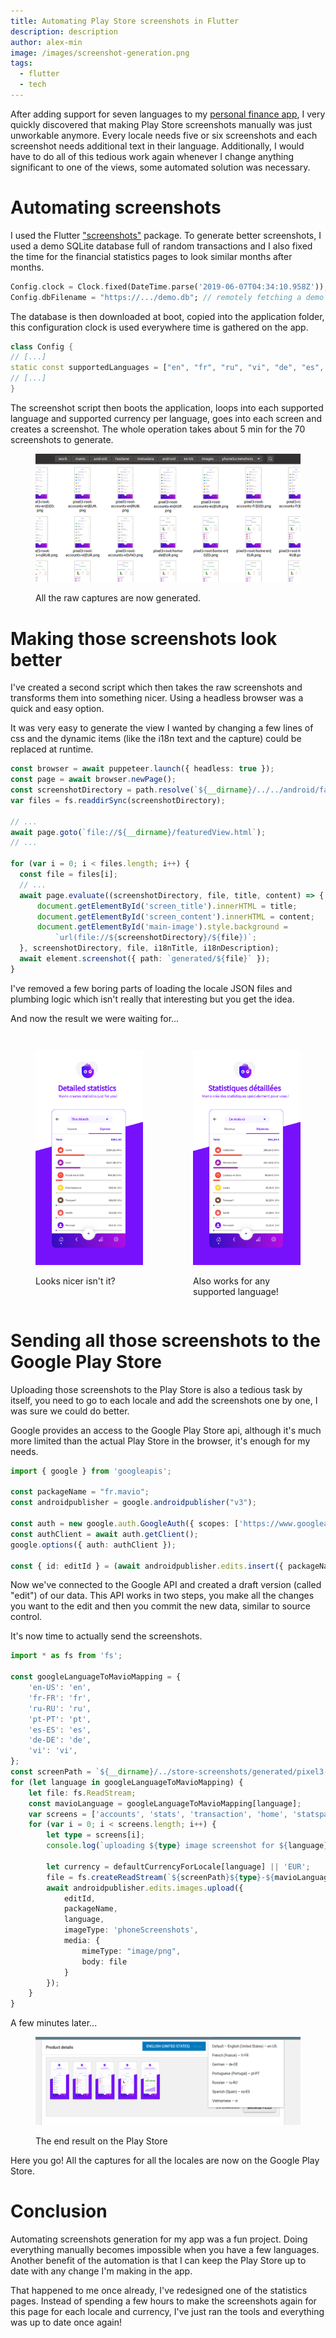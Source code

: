 ```yaml
---
title: Automating Play Store screenshots in Flutter
description: description 
author: alex-min
image: /images/screenshot-generation.png
tags:
  - flutter
  - tech
---
```


After adding support for seven languages to my [personal finance app](https://mavio.fr), I very quickly discovered that making Play Store screenshots manually was just unworkable anymore. Every locale needs five or six screenshots and each screenshot needs additional text in their language. Additionally, I would have to do all of this tedious work again whenever I change anything significant to one of the views, some automated solution was necessary.

# Automating screenshots

I used the Flutter ["screenshots"](https://pub.dev/packages/screenshots) package. To generate better screenshots, I used a demo SQLite database full of random transactions and I also fixed the time for the financial statistics pages to look similar months after months.

```dart
Config.clock = Clock.fixed(DateTime.parse('2019-06-07T04:34:10.958Z'));
Config.dbFilename = "https://.../demo.db"; // remotely fetching a demo database
```

The database is then downloaded at boot, copied into the application folder, this configuration clock is used everywhere time is gathered on the app.

```dart
class Config {
// [...]
static const supportedLanguages = ["en", "fr", "ru", "vi", "de", "es", "pt"];
// [...]
}
```

The screenshot script then boots the application, loops into each supported language and supported currency per language, goes into each screen and creates a screenshot. The whole operation takes about 5 min for the 70 screenshots to generate.

<figure class="screenshot" markdown="1">

![A screenshot of the folder where all the phone screenshots are created, there's a lot of them visible on screen](/images/flutter-screenshots.png)

<figcaption>All the raw captures are now generated.</figcaption>
</figure>

# Making those screenshots look better

I've created a second script which then takes the raw screenshots and transforms them into something nicer.
Using a headless browser was a quick and easy option.

It was very easy to generate the view I wanted by changing a few lines of css and the dynamic items (like the i18n text and the capture) could be replaced at runtime.

```typescript
const browser = await puppeteer.launch({ headless: true });
const page = await browser.newPage();
const screenshotDirectory = path.resolve(`${__dirname}/../../android/fastlane/metadata/android/en-US/images/phoneScreenshots/`);
var files = fs.readdirSync(screenshotDirectory);

// ...
await page.goto(`file://${__dirname}/featuredView.html`);
// ...

for (var i = 0; i < files.length; i++) {
  const file = files[i];
  // ...
  await page.evaluate((screenshotDirectory, file, title, content) => {
      document.getElementById('screen_title').innerHTML = title;
      document.getElementById('screen_content').innerHTML = content;
      document.getElementById('main-image').style.background =
          `url(file://${screenshotDirectory}/${file})`;
  }, screenshotDirectory, file, i18nTitle, i18nDescription);
  await element.screenshot({ path: `generated/${file}` });
}
```

I've removed a few boring parts of loading the locale JSON files and plumbing logic which isn't really that interesting but you get the idea.

And now the result we were waiting for...

<div style="display:flex; justify-content: space-evenly">

<figure class="screenshot" markdown="1">

![An image of the phone application after adding some purple triangle background behind it. There is also now a title and a description on top. The application screen displays a list of categories along with the money spent that month on it.](/images/mavio-stats-en.png)

<figcaption>Looks nicer isn't it?</figcaption>
</figure>


<figure class="screenshot" markdown="1">

![Exactly the same screen as before, except everything is now in French.](/images/mavio-stats-fr.png)

<figcaption>Also works for any supported language!</figcaption>
</figure>

</div>

# Sending all those screenshots to the Google Play Store

Uploading those screenshots to the Play Store is also a tedious task by itself, you need to go to each locale and add the screenshots one by one, I was sure we could do better.

Google provides an access to the Google Play Store api, although it's much more limited than the actual Play Store in the browser, it's enough for my needs.

```typescript
import { google } from 'googleapis';

const packageName = "fr.mavio";
const androidpublisher = google.androidpublisher("v3");

const auth = new google.auth.GoogleAuth({ scopes: ['https://www.googleapis.com/auth/androidpublisher'], });
const authClient = await auth.getClient();
google.options({ auth: authClient });

const { id: editId } = (await androidpublisher.edits.insert({ packageName })).data;
```

Now we've connected to the Google API and created a draft version (called "edit") of our data. This API works in two steps, you make all the changes you want to the edit and then you commit the new data, similar to source control.

It's now time to actually send the screenshots.


```typescript
import * as fs from 'fs';

const googleLanguageToMavioMapping = {
    'en-US': 'en',
    'fr-FR': 'fr',
    'ru-RU': 'ru',
    'pt-PT': 'pt',
    'es-ES': 'es',
    'de-DE': 'de',
    'vi': 'vi',
};
const screenPath = `${__dirname}/../store-screenshots/generated/pixel3-root-`;
for (let language in googleLanguageToMavioMapping) {
    let file: fs.ReadStream;
    const mavioLanguage = googleLanguageToMavioMapping[language];
    var screens = ['accounts', 'stats', 'transaction', 'home', 'statspage'];
    for (var i = 0; i < screens.length; i++) {
        let type = screens[i];
        console.log(`uploading ${type} image screenshot for ${language}`);

        let currency = defaultCurrencyForLocale[language] || 'EUR';
        file = fs.createReadStream(`${screenPath}${type}-${mavioLanguage}|${currency}.png`);
        await androidpublisher.edits.images.upload({
            editId,
            packageName,
            language,
            imageType: 'phoneScreenshots',
            media: {
                mimeType: "image/png",
                body: file
            }
        });
    }
}
```

A few minutes later...

<figure class="screenshot" markdown="1">

![An screenshot of the Google Play Store. Seven languages are displayed and there is a list of phone screenshots for the current one selected.](/images/play-store-i18n.png)

<figcaption>The end result on the Play Store</figcaption>
</figure>

Here you go! All the captures for all the locales are now on the Google Play Store.

# Conclusion

Automating screenshots generation for my app was a fun project. Doing everything manually becomes impossible when you have a few languages. Another benefit of the automation is that I can keep the Play Store up to date with any change I'm making in the app.

That happened to me once already, I've redesigned one of the statistics pages. Instead of spending a few hours to make the screenshots again for this page for each locale and currency, I've just ran the tools and everything was up to date once again!

